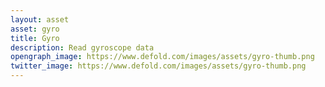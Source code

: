 ```yaml
---
layout: asset
asset: gyro
title: Gyro
description: Read gyroscope data
opengraph_image: https://www.defold.com/images/assets/gyro-thumb.png
twitter_image: https://www.defold.com/images/assets/gyro-thumb.png
---
```

